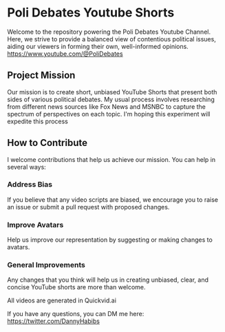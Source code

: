 # Poli Debates Youtube Shorts
Welcome to the repository powering the Poli Debates Youtube Channel. Here, we strive to provide a balanced view of contentious political issues, aiding our viewers in forming their own, well-informed opinions.
https://www.youtube.com/@PoliDebates


## Project Mission
Our mission is to create short, unbiased YouTube Shorts that present both sides of various political debates. My usual process involves researching from different news sources like Fox News and MSNBC to capture the spectrum of perspectives on each topic. I'm hoping this experiment will expedite this process

## How to Contribute
I welcome contributions that help us achieve our mission. You can help in several ways:

### Address Bias
If you believe that any video scripts are biased, we encourage you to raise an issue or submit a pull request with proposed changes.

### Improve Avatars
Help us improve our representation by suggesting or making changes to avatars.

### General Improvements
Any changes that you think will help us in creating unbiased, clear, and concise YouTube shorts are more than welcome.


All videos are generated in Quickvid.ai

If you have any questions, you can DM me here: https://twitter.com/DannyHabibs
